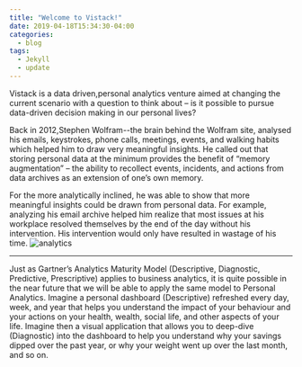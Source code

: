 ```yaml
---
title: "Welcome to Vistack!"
date: 2019-04-18T15:34:30-04:00
categories:
  - blog
tags:
  - Jekyll
  - update
---
```



<!--You'll find this post in your `_posts` directory. Go ahead and edit it and re-build the site to see your changes. You can rebuild the site in many different ways, but the most common way is to run `jekyll serve`, which launches a web server and auto-regenerates your site when a file is updated.
To add new posts, simply add a file in the `_posts` directory that follows the convention `YYYY-MM-DD-name-of-post.ext` and includes the necessary front matter. Take a look at the source for this post to get an idea about how it works.-->

Vistack is a data driven,personal analytics venture aimed at changing the current scenario with a question to think about – is it possible to pursue data-driven decision making in our personal lives?


Back in 2012,Stephen Wolfram--the brain behind the Wolfram site, analysed his emails, keystrokes, phone calls, meetings, events, and walking habits which helped him to draw very meaningful insights. He called out that storing personal data at the minimum provides the benefit of “memory augmentation” – the ability to recollect events, incidents, and actions from data archives as an extension of one’s own memory.

For the more analytically inclined, he was able to show that more meaningful insights could be drawn from personal data. For example, analyzing his email archive helped him realize that most issues at his workplace resolved themselves by the end of the day without his intervention. His intervention would only have resulted in wastage of his time. 
![analytics](https://images.pexels.com/photos/106344/pexels-photo-106344.jpeg?auto=compress&cs=tinysrgb&dpr=1&w=500)

--------------------


Just as Gartner’s Analytics Maturity Model (Descriptive, Diagnostic, Predictive, Prescriptive) applies to business analytics, it is quite possible in the near future that we will be able to apply the same model to Personal Analytics. Imagine a personal dashboard (Descriptive) refreshed every day, week, and year that helps you understand the impact of your behaviour and your actions on your health, wealth, social life, and other aspects of your life. Imagine then a visual application that allows you to deep-dive (Diagnostic) into the dashboard to help you understand why your savings dipped over the past year, or why your weight went up over the last month, and so on.



